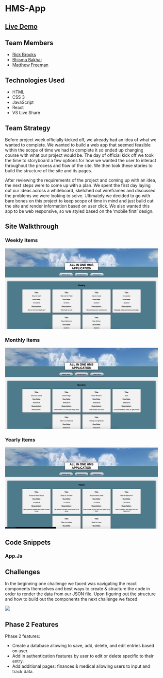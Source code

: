 # HMS-App


## <a href="http://www.traceandfind.co/"> Live Demo <a>

## Team Members
* <a href="https://github.com/rbrook22"> Rick Brooks </a>
* <a href="https://github.com/Bhisma13"> Bhisma Bakhai </a>
* <a href="https://github.com/matthewfreeman821"> Matthew Freeman </a>

## Technologies Used
* HTML
* CSS 3
* JavaScript
* React
* VS Live Share


## Team Strategy
<p>
Before project week officially kicked off, we already had an idea of what we wanted to complete. We wanted to build a web app that seemed feasible within the scope of time we had to complete it so ended up changing course with what our project would be. The day of official kick off we took the time to storyboard a few options for how we wanted the user to interact throughout the process and flow of the site. We then took these stories to build the structure of the site and its pages.

After reviewing the requirements of the project and coming up with an idea, the next steps were to come up with a plan. We spent the first day laying out our ideas across a whiteboard, sketched out wireframes and discussed the problems we were looking to solve. Ultimately we decided to go with bare bones on this project to keep scope of time in mind and just build out the site and render information based on user click. We also wanted this app to be web responsive, so we styled based on the ‘mobile first’ design.

</p>

## Site Walkthrough
### Weekly Items

<img src="imgs/weekly.png">

### Monthly Items

<img src="imgs/monthly.png">

### Yearly Items

<img src="imgs/yearly.png">

## Code Snippets
### App.Js



## Challenges
<p>
In the beginning one challenge we faced was navigating the react components themselves and best ways to create & structure the code in order to render the data from our JSON file. Upon figuring out the structure and how to build out the components the next challenge we faced 

<a href="https://codepen.io/rbrook22/pen/PBRmpx"> <img src="public/codepen.jpg"> </a>




</p>

## Phase 2 Features

Phase 2 features:
* Create a database allowing to save, add, delete, and edit entries based on user.
* Add in authentication features by user to edit or delete specific to their entry.
* Add additional pages: finances & medical allowing users to input and track data.

